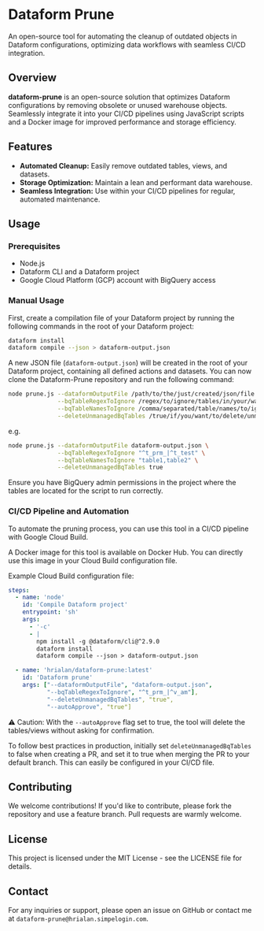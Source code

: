 # Dataform Prune

An open-source tool for automating the cleanup of outdated objects in Dataform configurations, optimizing data workflows with seamless CI/CD integration.

## Overview

**dataform-prune** is an open-source solution that optimizes Dataform configurations by removing obsolete or unused warehouse objects. Seamlessly integrate it into your CI/CD pipelines using JavaScript scripts and a Docker image for improved performance and storage efficiency.

## Features

- **Automated Cleanup:** Easily remove outdated tables, views, and datasets.
- **Storage Optimization:** Maintain a lean and performant data warehouse.
- **Seamless Integration:** Use within your CI/CD pipelines for regular, automated maintenance.

## Usage

### Prerequisites

- Node.js
- Dataform CLI and a Dataform project
- Google Cloud Platform (GCP) account with BigQuery access

### Manual Usage

First, create a compilation file of your Dataform project by running the following commands in the root of your Dataform project:

```sh
dataform install
dataform compile --json > dataform-output.json
```

A new JSON file (`dataform-output.json`) will be created in the root of your Dataform project, containing all defined actions and datasets. You can now clone the Dataform-Prune repository and run the following command:

```sh
node prune.js --dataformOutputFile /path/to/the/just/created/json/file \
              --bqTableRegexToIgnore /regex/to/ignore/tables/in/your/warehouse \
              --bqTableNamesToIgnore /comma/separated/table/names/to/ignore/in/your/warehouse \
              --deleteUnmanagedBqTables /true/if/you/want/to/delete/unmanaged/tables/in/your/warehouse
```

e.g.
```sh
node prune.js --dataformOutputFile dataform-output.json \
              --bqTableRegexToIgnore "^t_prm_|^t_test" \
              --bqTableNamesToIgnore "table1,table2" \
              --deleteUnmanagedBqTables true
```

Ensure you have BigQuery admin permissions in the project where the tables are located for the script to run correctly.


### CI/CD Pipeline and Automation

To automate the pruning process, you can use this tool in a CI/CD pipeline with Google Cloud Build.

A Docker image for this tool is available on Docker Hub. You can directly use this image in your Cloud Build configuration file.

Example Cloud Build configuration file:

```yaml
steps:
  - name: 'node'
    id: 'Compile Dataform project'
    entrypoint: 'sh'
    args:
      - '-c'
      - |
        npm install -g @dataform/cli@^2.9.0
        dataform install
        dataform compile --json > dataform-output.json

  - name: 'hrialan/dataform-prune:latest'
    id: 'Dataform prune'
    args: ["--dataformOutputFile", "dataform-output.json",
           "--bqTableRegexToIgnore", "^t_prm_|^v_am"],
           "--deleteUnmanagedBqTables", "true",
           "--autoApprove", "true"]
```

⚠️ Caution: With the `--autoApprove` flag set to true, the tool will delete the tables/views without asking for confirmation.

To follow best practices in production, initially set `deleteUnmanagedBqTables` to false when creating a PR, and set it to true when merging the PR to your default branch. This can easily be configured in your CI/CD file.

## Contributing
We welcome contributions! If you'd like to contribute, please fork the repository and use a feature branch. Pull requests are warmly welcome.

## License
This project is licensed under the MIT License - see the LICENSE file for details.

## Contact
For any inquiries or support, please open an issue on GitHub or contact me at `dataform-prune@hrialan.simpelogin.com`.
